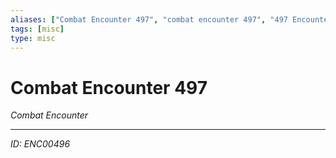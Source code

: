 ```yaml
---
aliases: ["Combat Encounter 497", "combat encounter 497", "497 Encounter Combat"]
tags: [misc]
type: misc
---
```


# Combat Encounter 497

*Combat Encounter*

---
*ID: ENC00496*